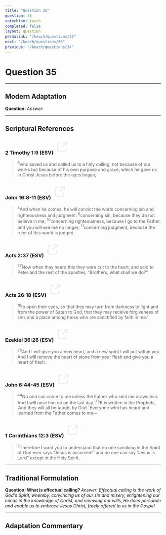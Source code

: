 ```yaml
---
title: "Question 35"
question: 35
catechism: keach
completed: false
layout: question
permalink: "/keach/questions/35"
next: "/keach/questions/36"
previous: "/keach/questions/34"
---
```

# Question 35
---
## Modern Adaptation
<strong>
    Question:
</strong>

<em>
    Answer:
</em>

---
## Scriptural References
### 2 Timothy 1:9 (ESV) <a href="https://biblegateway.com/passage/?search=2+Timothy+1%3A9&version=ESV"><img src="/assets/svg/link.svg"/></a>
> <sup>9</sup>who saved us and called us to a holy calling, not because of our works but because of his own purpose and grace, which he gave us in Christ Jesus before the ages began,

### John 16:8-11 (ESV) <a href="https://biblegateway.com/passage/?search=John+16%3A8-11&version=ESV"><img src="/assets/svg/link.svg"/></a>
> <sup>8</sup>And when he comes, he will convict the world concerning sin and righteousness and judgment:
> <sup>9</sup>concerning sin, because they do not believe in me;
> <sup>10</sup>concerning righteousness, because I go to the Father, and you will see me no longer;
> <sup>11</sup>concerning judgment, because the ruler of this world is judged.

### Acts 2:37 (ESV) <a href="https://biblegateway.com/passage/?search=Acts+2%3A37&version=ESV"><img src="/assets/svg/link.svg"/></a>
> <sup>37</sup>Now when they heard this they were cut to the heart, and said to Peter and the rest of the apostles, “Brothers, what shall we do?”

### Acts 26:18 (ESV) <a href="https://biblegateway.com/passage/?search=Acts+26%3A18&version=ESV"><img src="/assets/svg/link.svg"/></a>
> <sup>18</sup>to open their eyes, so that they may turn from darkness to light and from the power of Satan to God, that they may receive forgiveness of sins and a place among those who are sanctified by faith in me.’

### Ezekiel 36:26 (ESV) <a href="https://biblegateway.com/passage/?search=Ezekiel+36%3A26&version=ESV"><img src="/assets/svg/link.svg"/></a>
> <sup>26</sup>And I will give you a new heart, and a new spirit I will put within you. And I will remove the heart of stone from your flesh and give you a heart of flesh.

### John 6:44-45 (ESV) <a href="https://biblegateway.com/passage/?search=John+6%3A44-45&version=ESV"><img src="/assets/svg/link.svg"/></a>
> <sup>44</sup>No one can come to me unless the Father who sent me draws him. And I will raise him up on the last day.
> <sup>45</sup>It is written in the Prophets, ‘And they will all be taught by God.’ Everyone who has heard and learned from the Father comes to me—

### 1 Corinthians 12:3 (ESV) <a href="https://biblegateway.com/passage/?search=1+Corinthians+12%3A3&version=ESV"><img src="/assets/svg/link.svg"/></a>
> <sup>3</sup>Therefore I want you to understand that no one speaking in the Spirit of God ever says “Jesus is accursed!” and no one can say “Jesus is Lord” except in the Holy Spirit.

---
## Traditional Formulation
<strong>
    Question: What is effectual calling?
</strong>

<em>
    Answer: Effectual calling is the work of God's Spirit, whereby, convincing us of our sin and misery, enlightening our minds in the knowledge of Christ, and renewing our wills, He does persuade and enable us to embrace Jesus Christ, freely offered to us in the Gospel.
</em>

---
## Adaptation Commentary

